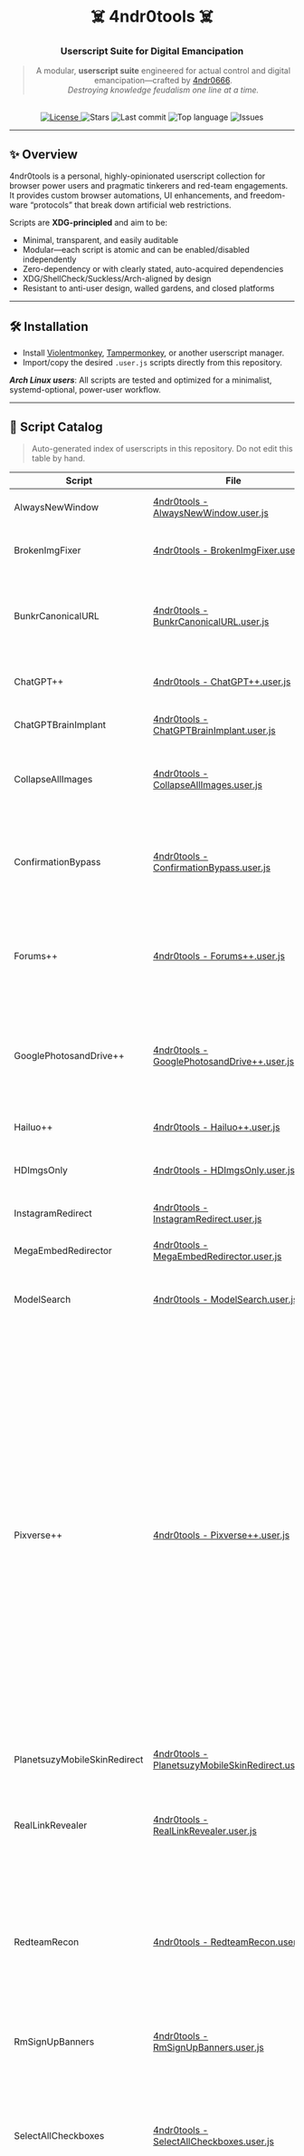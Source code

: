 <div align="center">

# ☠️ 4ndr0tools ☠️  
### Userscript Suite for Digital Emancipation

> A modular, **userscript suite** engineered for actual control and digital emancipation—crafted by [4ndr0666](https://github.com/4ndr0666).  
> _Destroying knowledge feudalism one line at a time._

<br/>

<!-- badges -->
<a href="https://opensource.org/license/mit/">
  <img alt="License" src="https://img.shields.io/badge/License-MIT-yellow.svg">
</a>
<img alt="Stars" src="https://img.shields.io/github/stars/4ndr0666/userscripts?style=flat">
<img alt="Last commit" src="https://img.shields.io/github/last-commit/4ndr0666/userscripts">
<img alt="Top language" src="https://img.shields.io/github/languages/top/4ndr0666/userscripts">
<img alt="Issues" src="https://img.shields.io/github/issues/4ndr0666/userscripts">

</div>

---

## ✨ Overview

4ndr0tools is a personal, highly-opinionated userscript collection for browser power users and pragmatic tinkerers and red-team engagements.  
It provides custom browser automations, UI enhancements, and freedom-ware “protocols” that break down artificial web restrictions.

Scripts are **XDG-principled** and aim to be:

- Minimal, transparent, and easily auditable  
- Modular—each script is atomic and can be enabled/disabled independently  
- Zero-dependency or with clearly stated, auto-acquired dependencies  
- XDG/ShellCheck/Suckless/Arch-aligned by design  
- Resistant to anti-user design, walled gardens, and closed platforms  

---

## 🛠️ Installation

- Install [Violentmonkey](https://violentmonkey.github.io/), [Tampermonkey](https://www.tampermonkey.net/), or another userscript manager.  
- Import/copy the desired `.user.js` scripts directly from this repository.  

_**Arch Linux users**_: All scripts are tested and optimized for a minimalist, systemd-optional, power-user workflow.  

---

## 🚀 Script Catalog

> Auto-generated index of userscripts in this repository. Do not edit this table by hand.

<!-- BEGIN_CATALOG -->
| Script | File | Summary |
|---|---|---|
| AlwaysNewWindow | [4ndr0tools - AlwaysNewWindow.user.js](./4ndr0tools%20-%20AlwaysNewWindow.user.js) | Force every single link to open in a new window/tab. |
| BrokenImgFixer | [4ndr0tools - BrokenImgFixer.user.js](./4ndr0tools%20-%20BrokenImgFixer.user.js) | Part of 4ndr0tools - Shows and reloads broken images |
| BunkrCanonicalURL | [4ndr0tools - BunkrCanonicalURL.user.js](./4ndr0tools%20-%20BunkrCanonicalURL.user.js) | Part of 4ndr0tools: Redirects every bunkr* url to the true canonical host without losing path, query or sub-domain. |
| ChatGPT++ | [4ndr0tools - ChatGPT++.user.js](./4ndr0tools%20-%20ChatGPT++.user.js) | Part of 4ndr0tools for "ease-of-life". Features widescreen |
| ChatGPTBrainImplant | [4ndr0tools - ChatGPTBrainImplant.user.js](./4ndr0tools%20-%20ChatGPTBrainImplant.user.js) | Part of 4ndr0tools to free ChatGPT from opression. |
| CollapseAllImages | [4ndr0tools - CollapseAllImages.user.js](./4ndr0tools%20-%20CollapseAllImages.user.js) | Minimizes all images on a site and restores then with a mouse hover for reducing excessive I/O. |
| ConfirmationBypass | [4ndr0tools - ConfirmationBypass.user.js](./4ndr0tools%20-%20ConfirmationBypass.user.js) | Part of 4ndr0tools: Silently accepts the “warning: you are leaving this site” warning page and always opens true external links in a new tab. |
| Forums++ | [4ndr0tools - Forums++.user.js](./4ndr0tools%20-%20Forums++.user.js) | Part of 4ndr0tools; embeds suite of utilities for forums such as powerful downloading, indexing, link checking, archiving features and more. |
| GooglePhotosandDrive++ | [4ndr0tools - GooglePhotosandDrive++.user.js](./4ndr0tools%20-%20GooglePhotosandDrive++.user.js) | Combines multiple functionalities such as image direct links, context menu removal, and non-intrusive UI integration for Google Photos and Drive. |
| Hailuo++ | [4ndr0tools - Hailuo++.user.js](./4ndr0tools%20-%20Hailuo++.user.js) | For educational and official red-team lab purposes only. |
| HDImgsOnly | [4ndr0tools - HDImgsOnly.user.js](./4ndr0tools%20-%20HDImgsOnly.user.js) | Part of 4ndr0tools; redirects every image to its high res version. |
| InstagramRedirect | [4ndr0tools - InstagramRedirect.user.js](./4ndr0tools%20-%20InstagramRedirect.user.js) | Part of 4ndr0tools for "ease-of-life". Simply |
| MegaEmbedRedirector | [4ndr0tools - MegaEmbedRedirector.user.js](./4ndr0tools%20-%20MegaEmbedRedirector.user.js) | Part of 4ndr0tools for "ease-of-life". Redirects all Mega |
| ModelSearch | [4ndr0tools - ModelSearch.user.js](./4ndr0tools%20-%20ModelSearch.user.js) | Adds a floating button to search models on Simpcity.su directly from any website. |
| Pixverse++ | [4ndr0tools - Pixverse++.user.js](./4ndr0tools%20-%20Pixverse++.user.js) | Redteam Utils: This is for security research purposes only! Pixverse team you have been exploitable for months now and you only patched the frontend file redirection. You should securly contact me for full POC report and mitigation steps. Until then I have added a dynamically configurable control panel, multi-vector credit bypass (deduction prevention & response/DOM spoofing), video/status unlock, forced quality, advanced NSFW prompt obfuscation, robust native download, API override (logging & faking), anti-blockers, self-healing hooks, and covert C2 data exfiltration. |
| PlanetsuzyMobileSkinRedirect | [4ndr0tools - PlanetsuzyMobileSkinRedirect.user.js](./4ndr0tools%20-%20PlanetsuzyMobileSkinRedirect.user.js) | Part of 4ndr0tools for "ease-of-life". Redirects |
| RealLinkRevealer | [4ndr0tools - RealLinkRevealer.user.js](./4ndr0tools%20-%20RealLinkRevealer.user.js) | Replace forum redirect links with their actual destination using the parent bbCodeBlock--unfurl block's data-url attribute. |
| RedteamRecon | [4ndr0tools - RedteamRecon.user.js](./4ndr0tools%20-%20RedteamRecon.user.js) | Standalone Debugging Tool: Captures browser state and all API requests/responses (XHR/Fetch) without modification. Includes debug UI and credit analysis. For diagnostic use only. |
| RmSignUpBanners | [4ndr0tools - RmSignUpBanners.user.js](./4ndr0tools%20-%20RmSignUpBanners.user.js) | Part of 4ndr0tools - Remove the Premium Sign Up element on x.com websites |
| SelectAllCheckboxes | [4ndr0tools - SelectAllCheckboxes.user.js](./4ndr0tools%20-%20SelectAllCheckboxes.user.js) | Part of 4ndr0tools: Selects all checkboxes on page; Ctrl+Alt+LeftClick = Select All; Alt+Hover = Select On Mouse Over; Shift+Click = Select Checkboxes In A Range. |
| Sora Toolkit | [4ndr0tools - Sora Toolkit.user.js](./4ndr0tools%20-%20Sora%20Toolkit.user.js) | Download, batch-download, copy, or share Sora videos.  Adds inline ⬇️ button, single-key hot-keys, batch mode, toast notifications, JSON settings — and now **auto-refreshes** a stuck job after 20 s. |
| YandexImageSearch++ | [4ndr0tools - YandexImageSearch++.user.js](./4ndr0tools%20-%20YandexImageSearch++.user.js) | Fullscreen preview + quick slideshow via |
| YouTubeEmbedRedirectButton | [4ndr0tools - YouTubeEmbedRedirectButton.user.js](./4ndr0tools%20-%20YouTubeEmbedRedirectButton.user.js) | Part of 4ndr0tools: semi-transparent draggable button in top right corner redirecting to embedded video. Right click it to set a keybind (default Ctrl+E). |
| YtdlcProtocol | [4ndr0tools - YtdlcProtocol.user.js](./4ndr0tools%20-%20YtdlcProtocol.user.js) | Registers ytdl:// via xdg-mime to to handle youtube links with my ytdlc.zsh (custom script using yt-dlp with cookies). |
<!-- END_CATALOG -->

---

## 🔥 Project Philosophy

**4ndr0tools** was created in response to the growing digital enclosure of browser experiences—where user agency, open standards, and direct access are actively eroded by major web platforms.

**Key Tenets:**
- **End-User Sovereignty**: You, not the site or corporation, should dictate your browsing experience.  
- **Anti-Feudalism**: Knowledge, data, and tools must be free, inspectable, forkable, and remixable.  
- **Minimalism**: Every script should have a single clear purpose. No bloat. No tracking. No hidden logic.  
- **Cohesion & Idempotency**: All changes are modular, reversible, and avoid breakage on site updates.  
- **Community, not Platform**: Designed to be forked, improved, and locally tailored—never locked in.  

---

## 📋 Usage, Contributing & Extending

1. **Clone or fork** this repo for your own workflow.  
2. **Edit/extend scripts** to your own needs. All code is MIT licensed. See comments in each script for usage and extension tips.  
3. **Contribute via pull requests** for new modules, bugfixes, or optimizations. Adhere to the **project code standards**:  
   - Strict XDG directory compliance  
   - ShellCheck & shfmt clean for all scripts  
   - Long-form flags, minimal dependencies  
   - Zero-omissions: all features are explicit and transparent  

---

## LICENSE 🤘

```

```
                      .... NO! ...    4ndr0666      ... MNO! ....
                   ..... MNO!! ...................... MNNOO! ....
                 ..... MMNO! ......................... MNNOO!! .
                .... MNOONNOO!   MMMMMMMMMMPPPOII!   MNNO!!!! .
                 ... !O! NNO! MMMMMMMMMMMMMPPPOOOII!! NO! ....
                    ...... ! MMMMMMMMMMMMMPPPPOOOOIII! ! ...
                   ........ MMMMMMMMMMMMPPPPPOOOOOOII!! .....
                   ........ MMMMMOOOOOOPPPPPPPPOOOOMII! ...
                    ....... MMMMM..    OPPMMP    .,OMI! ....
                     ...... MMMM::   o.,OPMP,.o   ::I!! ...
                         .... NNM:::.,,OOPM!P,.::::!! ....
                          .. MMNNNNNOOOOPMO!!IIPPO!!O! .....
                         ... MMMMMNNNNOO:!!:!!IPPPPOO! ....
                           .. MMMMMNNOOMMNNIIIPPPOO!! ......
                          ...... MMMONNMMNNNIIIOO!..........
                       ....... MN MOMMMNNNIIIIIO! OO ..........
                    ......... MNO! IiiiiiiiiiiiI OOOO ...........
                 ...... NNN.MNO! . O!!!!!!!!!O . OONO NO! ........
                  .... MNNNNNO! ...OOOOOOOOOOO .  MMNNON!........
                    ...... MNNNNO! .. PPPPPPPPP .. MMNON!........
                       ...... OO! ................. ON! .......
                          ................................
```

```

[![License: MIT](https://img.shields.io/badge/License-MIT-yellow.svg)](https://opensource.org/licenses/MIT)  

MIT License © 4ndr0666

---
